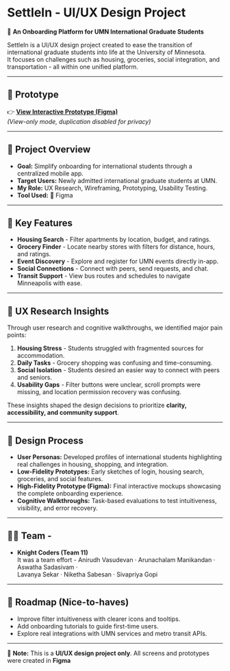 # SettleIn - UI/UX Design Project  

🚀 **An Onboarding Platform for UMN International Graduate Students**  

SettleIn is a UI/UX design project created to ease the transition of international graduate students into life at the University of Minnesota.  
It focuses on challenges such as housing, groceries, social integration, and transportation - all within one unified platform.  

---

## 📌 Prototype
👉 **[View Interactive Prototype (Figma)](https://www.figma.com/proto/4jpCPHsjQomd4FouaDapLv/SettleIn?node-id=11-4&starting-point-node-id=11%3A4&t=DX2JTkvXE8TqEkfT-1)**  
*(View-only mode, duplication disabled for privacy)*  

---

## 📖 Project Overview
- **Goal:** Simplify onboarding for international students through a centralized mobile app.  
- **Target Users:** Newly admitted international graduate students at UMN.  
- **My Role:** UX Research, Wireframing, Prototyping, Usability Testing.  
- **Tool Used:** 🎨 Figma  

---

## 🎯 Key Features
- **Housing Search** - Filter apartments by location, budget, and ratings.  
- **Grocery Finder** - Locate nearby stores with filters for distance, hours, and ratings.  
- **Event Discovery** - Explore and register for UMN events directly in-app.  
- **Social Connections** - Connect with peers, send requests, and chat.  
- **Transit Support** - View bus routes and schedules to navigate Minneapolis with ease.  

---

## 🧠 UX Research Insights
Through user research and cognitive walkthroughs, we identified major pain points:  
1. **Housing Stress** - Students struggled with fragmented sources for accommodation.  
2. **Daily Tasks** - Grocery shopping was confusing and time-consuming.  
3. **Social Isolation** - Students desired an easier way to connect with peers and seniors.  
4. **Usability Gaps** - Filter buttons were unclear, scroll prompts were missing, and location permission recovery was confusing.  

These insights shaped the design decisions to prioritize **clarity, accessibility, and community support**.  

---

## 🎨 Design Process
- **User Personas:** Developed profiles of international students highlighting real challenges in housing, shopping, and integration.  
- **Low-Fidelity Prototypes:** Early sketches of login, housing search, groceries, and social features.  
- **High-Fidelity Prototype (Figma):** Final interactive mockups showcasing the complete onboarding experience.  
- **Cognitive Walkthroughs:** Task-based evaluations to test intuitiveness, visibility, and error recovery.  

---

## 👩‍🎓 Team - 
- **Knight Coders (Team 11)**  
  It was a team effort - Anirudh Vasudevan · Arunachalam Manikandan · Aswatha Sadasivam ·  
  Lavanya Sekar · Niketha Sabesan · Sivapriya Gopi  

---

## 🚀 Roadmap (Nice-to-haves)
- Improve filter intuitiveness with clearer icons and tooltips.  
- Add onboarding tutorials to guide first-time users.  
- Explore real integrations with UMN services and metro transit APIs.  

---

📢 **Note:** This is a **UI/UX design project only**. All screens and prototypes were created in **Figma** 
